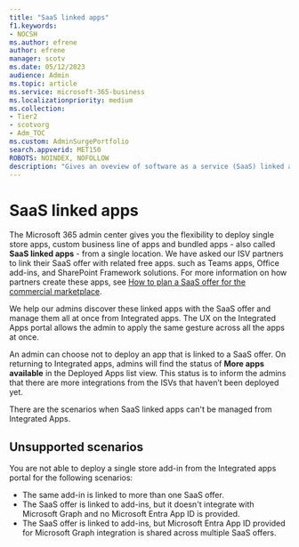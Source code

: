 ```yaml
---
title: "SaaS linked apps"
f1.keywords:
- NOCSH
ms.author: efrene
author: efrene
manager: scotv
ms.date: 05/12/2023
audience: Admin
ms.topic: article
ms.service: microsoft-365-business
ms.localizationpriority: medium
ms.collection:
- Tier2
- scotvorg
- Adm_TOC
ms.custom: AdminSurgePortfolio
search.appverid: MET150
ROBOTS: NOINDEX, NOFOLLOW
description: "Gives an oveview of software as a service (SaaS) linked apps."
---
```


# SaaS linked apps

The Microsoft 365 admin center gives you the flexibility to deploy single store apps, custom business line of apps and bundled apps - also called **SaaS linked apps** - from a single location. We have asked our ISV partners to link their SaaS offer with related free apps. such as Teams apps, Office add-ins, and SharePoint Framework solutions. For more information on how partners create these apps, see [How to plan a SaaS offer for the commercial marketplace](https://go.microsoft.com/fwlink/?linkid=2158277).

We help our admins discover these linked apps with the SaaS offer and manage them all at once from Integrated apps. The UX on the Integrated Apps portal allows the admin to apply the same gesture across all the apps at once.

An admin can choose not to deploy an app that is linked to a SaaS offer. On returning to Integrated apps, admins will find the status of **More apps available** in the Deployed Apps list view. This status is to inform the admins that there are more integrations from the ISVs that haven’t been deployed yet.

There are the scenarios when SaaS linked apps can't be managed from Integrated Apps.

## Unsupported scenarios

You are not able to deploy a single store add-in from the Integrated apps portal for the following scenarios:

- The same add-in is linked to more than one SaaS offer.
- The SaaS offer is linked to add-ins, but it doesn't integrate with Microsoft Graph and no Microsoft Entra App ID is provided.
- The SaaS offer is linked to add-ins, but Microsoft Entra App ID provided for Microsoft Graph integration is shared across multiple SaaS offers.
